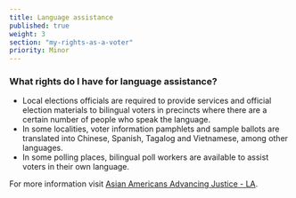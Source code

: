```yaml
---
title: Language assistance
published: true
weight: 3
section: "my-rights-as-a-voter"
priority: Minor
---
```


### What rights do I have for language assistance?  
- Local elections officials are required to provide services and official election materials to bilingual voters in precincts where there are a certain number of people who speak the language.
- In some localities, voter information pamphlets and sample ballots are translated into Chinese, Spanish, Tagalog and Vietnamese, among other languages.
- In some polling places, bilingual poll workers are available to assist voters in their own language.  

For more information visit [Asian Americans Advancing Justice - LA](http://advancingjustice-la.org/what-we-do/policy-and-research/democracy-project).



